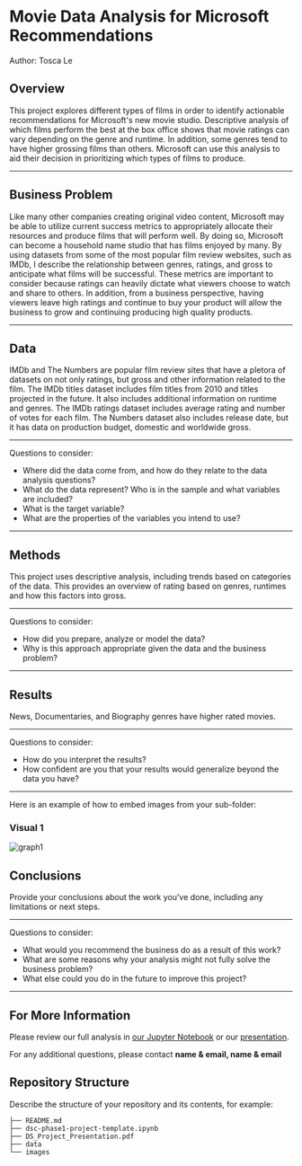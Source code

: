 # Movie Data Analysis for Microsoft Recommendations
Author: Tosca Le


## Overview

This project explores different types of films in order to identify actionable recommendations for Microsoft's new movie studio. Descriptive analysis of which films perform the best at the box office shows that movie ratings can vary depending on the genre and runtime. In addition, some genres tend to have higher grossing films than others. Microsoft can use this analysis to aid their decision in prioritizing which types of films to produce.
***

## Business Problem

Like many other companies creating original video content, Microsoft may be able to utilize current success metrics to appropriately allocate their resources and produce films that will perform well. By doing so, Microsoft can become a household name studio that has films enjoyed by many. By using datasets from some of the most popular film review websites, such as IMDb, I describe the relationship between genres, ratings, and gross to anticipate what films will be successful. These metrics are important to consider because ratings can heavily dictate what viewers choose to watch and share to others. In addition, from a business perspective, having viewers leave high ratings and continue to buy your product will allow the business to grow and continuing producing high quality products.
***

## Data

IMDb and The Numbers are popular film review sites that have a pletora of datasets on not only ratings, but gross and other information related to the film. The IMDb titles dataset includes film titles from 2010 and titles projected in the future. It also includes additional information on runtime and genres. The IMDb ratings dataset includes average rating and number of votes for each film. The Numbers dataset also includes release date, but it has data on production budget, domestic and worldwide gross.

***
Questions to consider:
* Where did the data come from, and how do they relate to the data analysis questions?
* What do the data represent? Who is in the sample and what variables are included?
* What is the target variable?
* What are the properties of the variables you intend to use?
***

## Methods

This project uses descriptive analysis, including trends based on categories of the data. This provides an overview of rating based on genres, runtimes and how this factors into gross.

***
Questions to consider:
* How did you prepare, analyze or model the data?
* Why is this approach appropriate given the data and the business problem?
***

## Results

News, Documentaries, and Biography genres have higher rated movies.


***
Questions to consider:
* How do you interpret the results?
* How confident are you that your results would generalize beyond the data you have?
***

Here is an example of how to embed images from your sub-folder:

### Visual 1
![graph1](./images/viz1.png)

## Conclusions

Provide your conclusions about the work you've done, including any limitations or next steps.

***
Questions to consider:
* What would you recommend the business do as a result of this work?
* What are some reasons why your analysis might not fully solve the business problem?
* What else could you do in the future to improve this project?
***

## For More Information

Please review our full analysis in [our Jupyter Notebook](./dsc-phase1-project-template.ipynb) or our [presentation](./DS_Project_Presentation.pdf).

For any additional questions, please contact **name & email, name & email**

## Repository Structure

Describe the structure of your repository and its contents, for example:

```
├── README.md                           
├── dsc-phase1-project-template.ipynb   
├── DS_Project_Presentation.pdf         
├── data                                
└── images                              
```
